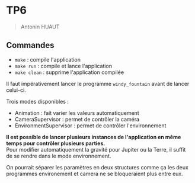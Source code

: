 # TP6
> Antonin HUAUT

## Commandes
- `make` : compile l'application
- `make run` : compile et lance l'application
- `make clean` : supprime l'application compilée

Il faut impérativement lancer le programme `windy_fountain` avant de lancer celui-ci.  

Trois modes disponibles :
- Animation : fait varier les valeurs automatiquement
- CameraSupervisor : permet de contrôler la caméra
- EnvironmentSupervisor : permet de contrôler l'environnement  

**Il est possible de lancer plusieurs instances de l'application en même temps pour contrôler plusieurs parties.**   
Pour modifier automatiquement la gravité pour Jupiter ou la Terre, il suffit de se rendre dans le mode environnement.  

On pourrait séparer les paramètres en deux structures comme ça les deux programmes environement et camera ne se bloqueraient plus entre eux.  